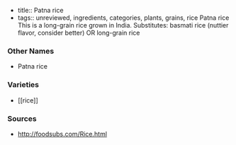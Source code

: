 - title:: Patna rice
- tags:: unreviewed, ingredients, categories, plants, grains, rice
Patna rice This is a long-grain rice grown in India. Substitutes: basmati rice (nuttier flavor, consider better) OR long-grain rice

### Other Names

* Patna rice

### Varieties

* [[rice]]

### Sources
* http://foodsubs.com/Rice.html
